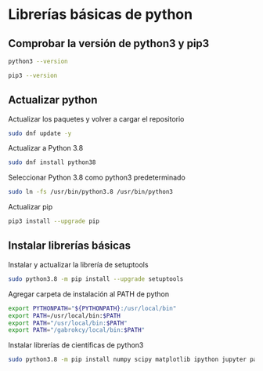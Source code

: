 # Librerías básicas de python

## Comprobar la versión de python3 y pip3

```sh
python3 --version
```
```sh
pip3 --version
```

## Actualizar python 

Actualizar los paquetes y volver a cargar el repositorio
```sh
sudo dnf update -y 
```
Actualizar a Python 3.8
```sh
sudo dnf install python38
```
Seleccionar Python 3.8 como python3 predeterminado
```sh
sudo ln -fs /usr/bin/python3.8 /usr/bin/python3
```

Actualizar pip

```sh
pip3 install --upgrade pip
```
## Instalar librerías básicas

Instalar y actualizar la librería de setuptools
```sh
sudo python3.8 -m pip install --upgrade setuptools
```
Agregar carpeta de instalación al PATH de python
```sh
export PYTHONPATH="${PYTHONPATH}:/usr/local/bin"
export PATH=/usr/local/bin:$PATH
export PATH="/usr/local/bin:$PATH"
export PATH="/gabrokcy/local/bin:$PATH"
```
Instalar librerías de científicas de python3
```sh
sudo python3.8 -m pip install numpy scipy matplotlib ipython jupyter pandas sympy nose
```
